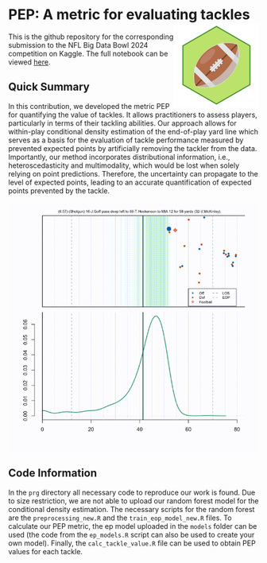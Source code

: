 
# PEP: A metric for evaluating tackles <img src="plots/bdb_logo.png" align="right" height=170>

This is the github repository for the corresponding submission to the
NFL Big Data Bowl 2024 competition on Kaggle. The full notebook can be
viewed
[here](https://www.kaggle.com/code/robbwu/pep-a-metric-for-evaluating-tackles).

## Quick Summary

In this contribution, we developed the metric PEP for quantifying the
value of tackles. It allows practitioners to assess players,
particularly in terms of their tackling abilities. Our approach allows
for within-play conditional density estimation of the end-of-play yard
line which serves as a basis for the evaluation of tackle performance
measured by prevented expected points by artificially removing the
tackler from the data. Importantly, our method incorporates
distributional information, i.e., heteroscedasticity and multimodality,
which would be lost when solely relying on point predictions. Therefore,
the uncertainty can propagate to the level of expected points, leading
to an accurate quantification of expected points prevented by the
tackle.

<img src="README_files/figure-gfm/animation.gif" style="display: block; margin: auto;" />

## Code Information

In the `prg` directory all necessary code to reproduce our work is
found. Due to size restriction, we are not able to upload our random
forest model for the conditional density estimation. The necessary
scripts for the random forest are the `preprocessing_new.R` and the
`train_eop_model_new.R` files. To calculate our PEP metric, the ep model
uploaded in the `models` folder can be used (the code from the
`ep_models.R` script can also be used to create your own model).
Finally, the `calc_tackle_value.R` file can be used to obtain PEP values
for each tackle.
